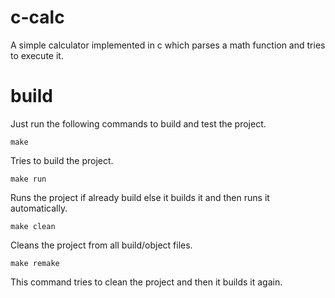 # c-calc
A simple calculator implemented in c which parses a math function and tries to execute it.

# build
Just run the following commands to build and test the project.
<br>
```
make
```
Tries to build the project.
```
make run
```
Runs the project if already build else it builds it and then runs it automatically.
```
make clean
```
Cleans the project from all build/object files.
```
make remake
```
This command tries to clean the project and then it builds it again.
